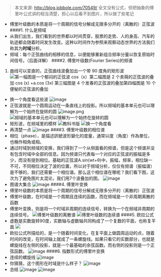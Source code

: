 > 本文来源: http://blog.jobbole.com/70549/
全文没有公式，但把抽象的傅里叶公式讲的相当清楚，担心以后看不到图片，所以做了些笔记
- 傅里叶级数的本质是将一个周期的信号分解成无限多分开的（离散的）正弦波
####1. 什么是频域
- 从我们出生，我们看到的世界都以时间贯穿，股票的走势、人的身高、汽车的轨迹都会随着时间发生改变。这种以时间作为参照来观察动态世界的方法我们称其为**时域**分析。
-  频域：每个正弦曲线的相移的信息，以便能够重新组合频率分量以恢复原始时间信号。（后面详解）
####2. 傅里叶级数(Fourier Series)的频谱
1. 曲线可以变直的，正弦曲线波叠加出一个带 90 度角的矩形波
![第一幅图是一个郁闷的正弦波 cos（x）第二幅图是 2 个卖萌的正弦波的叠加 cos (x) +a.cos (3x)
第三幅图是 4 个发春的正弦波的叠加第四幅图是 10 个便秘的正弦波的叠加](https://upload-images.jianshu.io/upload_images/6634703-403db5259b46373e.png?imageMogr2/auto-orient/strip%7CimageView2/2/w/1240)
- 换一个角度看这些波
![image](http://upload-images.jianshu.io/upload_images/6634703-d55e91abaea95938.jpg?imageMogr2/auto-orient/strip%7CimageView2/2/w/1240)
- 正弦波就是一个圆周运动在一条直线上的投影。所以频域的基本单元也可以理解为一个始终在旋转的圆
![image.png](https://upload-images.jianshu.io/upload_images/6634703-08baf80defa619d2.png?imageMogr2/auto-orient/strip%7CimageView2/2/w/1240)
![频域的基本单元也可以理解为一个始终在旋转的圆](http://upload-images.jianshu.io/upload_images/6634703-6e852389f77c582e.gif?imageMogr2/auto-orient/strip)
- 矩形波，在频域里的模样
![教科书版](https://upload-images.jianshu.io/upload_images/6634703-d01f3d543975a942.png?imageMogr2/auto-orient/strip%7CimageView2/2/w/1240)
![换一个角度看](http://upload-images.jianshu.io/upload_images/6634703-779f56f057ebd9e5.jpg?imageMogr2/auto-orient/strip%7CimageView2/2/w/1240)
- 再清楚一点
![image](http://upload-images.jianshu.io/upload_images/6634703-0059d1ae9c2f291f.jpg?imageMogr2/auto-orient/strip%7CimageView2/2/w/1240)
####3. 傅里叶级数的相位谱
- 相位（phase），是描述訊號波形變化的度量，通常以度（角度）作為單位，也稱作相角或相。
- 通过时域到频域的变换，我们得到了一个从侧面看的频谱，但是这个频谱并没有包含时域中全部的信息。因为频谱只代表每一个对应的正弦波的振幅是多少，而没有提到相位。基础的正弦波A.sin(wt+θ)中，振幅，频率，相位缺一不可，不同相位决定了波的位置，所以对于频域分析，仅仅有频谱（振幅谱）是不够的，我们还需要一个相位谱。那么这个相位谱在哪呢？我们看下图，这次为了避免图片太混论，我们用7个波叠加的图。
![image](http://upload-images.jianshu.io/upload_images/6634703-4dace047622a30de.jpg?imageMogr2/auto-orient/strip%7CimageView2/2/w/1240)
- 图谱大集合
![image](http://upload-images.jianshu.io/upload_images/6634703-f163bde0cbd696f0.jpg?imageMogr2/auto-orient/strip%7CimageView2/2/w/1240)
####4. 傅里叶变换
- 傅里叶级数的本质是将一个周期的信号分解成无限多分开的（离散的）正弦波
- 傅里叶级数，在时域是一个周期且连续的函数，而在频域是一个非周期离散的函数
- 傅里叶变换，则是将一个时域非周期的连续信号，转换为一个在频域非周期的连续信号。
![傅里叶级数的离散谱](http://upload-images.jianshu.io/upload_images/6634703-550222c836f4be06.jpg?imageMogr2/auto-orient/strip%7CimageView2/2/w/1240)
![傅里叶级数的连续谱](http://upload-images.jianshu.io/upload_images/6634703-c0c0b6aaaf8d9f99.jpg?imageMogr2/auto-orient/strip%7CimageView2/2/w/1240)
####5. 欧拉公式
- 虚数是实数旋转90度，实数轴与虚数轴共同构成了一个复数的平面，也称复平面
![](http://upload-images.jianshu.io/upload_images/6634703-6647cff93b514c46.jpg?imageMogr2/auto-orient/strip%7CimageView2/2/w/1240)
- 欧拉公式所描绘的，是一个随着时间变化，在复平面上做圆周运动的点，随着时间的改变，在时间轴上就成了一条螺旋线。如果只看它的实数部分，也就是螺旋线在左侧的投影，就是一个最基础的余弦函数。而右侧的投影则是一个正弦函数。
![image](http://upload-images.jianshu.io/upload_images/6634703-dbc632511f42ad9f.jpg?imageMogr2/auto-orient/strip%7CimageView2/2/w/1240)
####6. 指数形式的傅里叶变换
- 连续的螺旋线
![image](http://upload-images.jianshu.io/upload_images/6634703-9220ec7fb97bbfbb.jpg?imageMogr2/auto-orient/strip%7CimageView2/2/w/1240)
- 你猜猜，这个图形在时域是什么样子？
![image](http://upload-images.jianshu.io/upload_images/6634703-07d707241f6f20df.jpg?imageMogr2/auto-orient/strip%7CimageView2/2/w/1240)
- 总结
![image](http://upload-images.jianshu.io/upload_images/6634703-733f3bd867df79fe.jpg?imageMogr2/auto-orient/strip%7CimageView2/2/w/1240)
![image](http://upload-images.jianshu.io/upload_images/6634703-e234c5e112c9b896.jpg?imageMogr2/auto-orient/strip%7CimageView2/2/w/1240)
